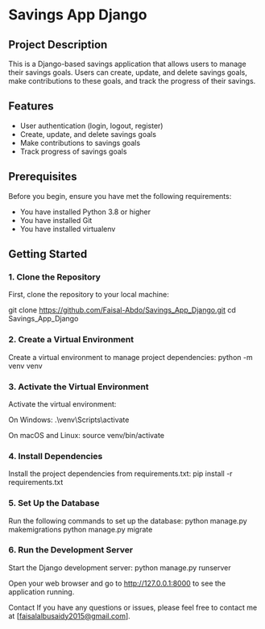 # Savings App Django

## Project Description

This is a Django-based savings application that allows users to manage their savings goals. Users can create, update, and delete savings goals, make contributions to these goals, and track the progress of their savings.

## Features

- User authentication (login, logout, register)
- Create, update, and delete savings goals
- Make contributions to savings goals
- Track progress of savings goals

## Prerequisites

Before you begin, ensure you have met the following requirements:

- You have installed Python 3.8 or higher
- You have installed Git
- You have installed virtualenv

## Getting Started

### 1. Clone the Repository

First, clone the repository to your local machine:


git clone https://github.com/Faisal-Abdo/Savings_App_Django.git
cd Savings_App_Django

### 2. Create a Virtual Environment
Create a virtual environment to manage project dependencies:
python -m venv venv 

### 3. Activate the Virtual Environment
Activate the virtual environment:

On Windows:
.\venv\Scripts\activate

On macOS and Linux:
source venv/bin/activate

### 4. Install Dependencies
Install the project dependencies from requirements.txt:
pip install -r requirements.txt

### 5. Set Up the Database
Run the following commands to set up the database:
python manage.py makemigrations
python manage.py migrate

### 6. Run the Development Server
Start the Django development server:
python manage.py runserver

Open your web browser and go to http://127.0.0.1:8000 to see the application running.

Contact
If you have any questions or issues, please feel free to contact me at [faisalalbusaidy2015@gmail.com].

